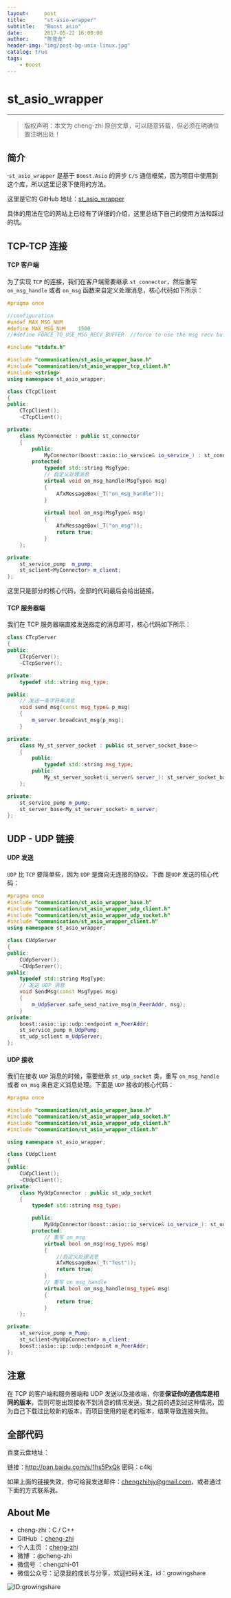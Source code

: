 ```yaml
---
layout:    	post
title:      "st-asio-wrapper"
subtitle:   "Boost asio"
date:       2017-05-22 16:00:00
author:     "陈登龙"
header-img: "img/post-bg-unix-linux.jpg"
catalog: true
tags:
    - Boost
---
```


# st_asio_wrapper
***
> 版权声明：本文为 cheng-zhi 原创文章，可以随意转载，但必须在明确位置注明出处！ 

## 简介
·`st_asio_wrapper` 是基于 `Boost.Asio` 的异步 `C/S` 通信框架，因为项目中使用到这个库，所以这里记录下使用的方法。

这里是它的 GitHub 地址：[st_asio_wrapper ](https://github.com/youngwolf-project/st_asio_wrapper)

具体的用法在它的网站上已经有了详细的介绍，这里总结下自己的使用方法和踩过的坑。

## TCP-TCP 连接

#### TCP 客户端
为了实现 `TCP` 的连接，我们在客户端需要继承 `st_connector`，然后重写 `on_msg_handle` 或者 `on_msg` 函数来自定义处理消息，核心代码如下所示：
```cpp
#pragma once

//configuration
#undef MAX_MSG_NUM
#define MAX_MSG_NUM	   1500
//#define FORCE_TO_USE_MSG_RECV_BUFFER  //force to use the msg recv buffer

#include "stdafx.h" 

#include "communication/st_asio_wrapper_base.h"
#include "communication/st_asio_wrapper_tcp_client.h"
#include <string>
using namespace st_asio_wrapper;

class CTcpClient
{
public:
	CTcpClient();
	~CTcpClient();

private:
	class MyConnector : public st_connector
	{
		public:
			MyConnector(boost::asio::io_service& io_service_) : st_connector(io_service_){}
		protected:
			typedef std::string MsgType;
            // 自定义处理消息
			virtual void on_msg_handle(MsgType& msg)
			{
				AfxMessageBox(_T("on_msg_handle"));
			}
			
			virtual bool on_msg(MsgType& msg)
			{
				AfxMessageBox(_T("on_msg"));
				return true;
			}
	};

private: 
	st_service_pump  m_pump;
	st_sclient<MyConnector> m_client;
};
```
这里只是部分的核心代码，全部的代码最后会给出链接。

#### TCP 服务器端
我们在 TCP 服务器端直接发送指定的消息即可，核心代码如下所示：
```cpp
class CTcpServer
{
public:
	CTcpServer();
	~CTcpServer();

private:
	typedef std::string msg_type;

public: 
    // 发送一条字符串消息
	void send_msg(const msg_type& p_msg)
    { 
	    m_server.broadcast_msg(p_msg);  
    }

private: 
	class My_st_server_socket : public st_server_socket_base<>
	{
		public:
			typedef std::string msg_type;
		public:
			My_st_server_socket(i_server& server_): st_server_socket_base(server_){}  
	};

private: 
	st_service_pump m_pump;
	st_server_base<My_st_server_socket> m_server;   
};
```


## UDP - UDP 链接
#### UDP 发送
`UDP` 比 `TCP` 要简单些，因为 `UDP` 是面向无连接的协议。下面 是`UDP` 发送的核心代码：
```cpp
#pragma once
#include "communication/st_asio_wrapper_base.h"
#include "communication/st_asio_wrapper_udp_client.h"
#include "communication/st_asio_wrapper_udp_socket.h"
#include "communication/st_asio_wrapper_client.h"
using namespace st_asio_wrapper;

class CUdpServer
{
public:
	CUdpServer();
	~CUdpServer();
public:
	typedef std::string MsgType;
    // 发送 UDP 消息
	void SendMsg(const MsgType& msg)
    {
        m_UdpServer.safe_send_native_msg(m_PeerAddr, msg);
    }
private:
	boost::asio::ip::udp::endpoint m_PeerAddr; 
	st_service_pump m_UdpPump;
	st_udp_sclient m_UdpServer;
};
```
#### UDP 接收
我们在接收 `UDP` 消息的时候，需要继承 `st_udp_socket` 类，重写 `on_msg_handle` 或者 `on_msg` 来自定义消息处理。下面是 `UDP` 接收的核心代码：
```cpp
#pragma once

#include "communication/st_asio_wrapper_base.h"
#include "communication/st_asio_wrapper_udp_socket.h"
#include "communication/st_asio_wrapper_udp_client.h"
#include "communication/st_asio_wrapper_client.h"

using namespace st_asio_wrapper;

class CUdpClient
{
public:
	CUdpClient();
	~CUdpClient();
private:
	class MyUdpConnector : public st_udp_socket
	{
		typedef std::string msg_type;

		public:
			MyUdpConnector(boost::asio::io_service& io_service_): st_udp_socket(io_service_) {}
		protected:
            // 重写 on_msg 
			virtual bool on_msg(msg_type& msg)
			{
				//自定义处理消息
				AfxMessageBox(_T("Test"));
				return true;
			}
            // 重写 on_msg_handle
			virtual bool on_msg_handle(msg_type& msg)
			{
				return true;
			}
	};

private:
	st_service_pump m_Pump;
	st_sclient<MyUdpConnector> m_client;
	boost::asio::ip::udp::endpoint m_PeerAddr;
};
```

## 注意
在 TCP 的客户端和服务器端和 UDP 发送以及接收端，你要**保证你的通信库是相同的版本**，否则可能出现接收不到消息的情况发送，我之前的遇到过这种情况，因为自己下载过比较新的版本，而项目使用的是老的版本，结果导致连接失败。

## 全部代码
百度云盘地址：

链接：http://pan.baidu.com/s/1hs5PxQk 密码：c4kj


如果上面的链接失效，你可给我发送邮件：chengzhihjy@gmail.com，或者通过下面的方式联系我。


## About Me
- cheng-zhi：C / C++
- GitHub   ：[cheng-zhi](https://github.com/cheng-zhi)
- 个人主页 ：[cheng-zhi](https://cheng-zhi.github.io/)
- 微博     ：@cheng-zhi
- 微信号   ：chengzhi-01
- 微信公众号：记录我的成长与分享，欢迎扫码关注，id：growingshare

![ID:growingshare](https://cheng-zhi.github.io/img/wechart.jpg)
